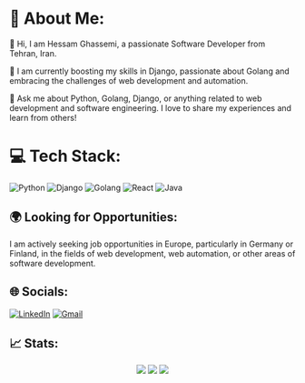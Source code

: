 # 💫 About Me:

👋 Hi, I am Hessam Ghassemi, a passionate Software Developer from Tehran, Iran.

🌱 I am currently boosting my skills in Django, passionate about Golang and embracing the challenges of web development and automation.

💬 Ask me about Python, Golang, Django, or anything related to web development and software engineering. I love to share my experiences and learn from others!

# 💻 Tech Stack:
![Python](https://img.shields.io/badge/python-3670A0?style=for-the-badge&logo=python&logoColor=ffdd54) 
![Django](https://img.shields.io/badge/django-%23092E20.svg?style=for-the-badge&logo=django&logoColor=white)
![Golang](https://img.shields.io/badge/go-%2300ADD8.svg?style=for-the-badge&logo=go&logoColor=white) 
![React](https://img.shields.io/badge/react-%2361DAFB.svg?style=for-the-badge&logo=react&logoColor=white) 
![Java](https://img.shields.io/badge/java-%23ED8B00.svg?style=for-the-badge&logo=java&logoColor=white)

## 🌍 Looking for Opportunities:
I am actively seeking job opportunities in Europe, particularly in Germany or Finland, in the fields of web development, web automation, or other areas of software development.

## 🌐 Socials:
[![LinkedIn](https://img.shields.io/badge/LinkedIn-%230077B5.svg?logo=linkedin&logoColor=white)](https://www.linkedin.com/in/hessamghassemi/)
[![Gmail](https://img.shields.io/badge/Gmail-%23c20006.svg?logo=gmail&logoColor=white)](mailto:s.hesam.ghasemi@gmail.com)


## 📈 Stats:

<p align = "center">
  <img  src = "https://github-readme-stats.vercel.app/api?username=hqasemi&show_icons=true&theme=algolia&line_height=40">
  <img  src = "https://github-readme-stats.vercel.app/api/top-langs/?username=hqasemi&theme=algolia">
<img  src="https://github-readme-streak-stats.herokuapp.com/?user=hqasemi&show_icons=true&locale=en&theme=radical&line_height=20&layout=compact" />
</p>


<!--
**hqasemi/hqasemi** is a ✨ _special_ ✨ repository because its `README.md` (this file) appears on your GitHub profile.

Here are some ideas to get you started:

- 🔭 I’m currently working on ...
- 🌱 I’m currently learning ...
- 👯 I’m looking to collaborate on ...
- 🤔 I’m looking for help with ...
- 💬 Ask me about ...
- 📫 How to reach me: ...
- 😄 Pronouns: ...
- ⚡ Fun fact: ...
-->
